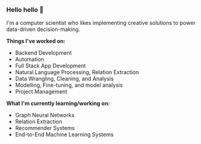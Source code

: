 ### Hello hello 👋

I'm a computer scientist who likes implementing creative solutions to power data-driven decision-making.
 
**Things I've worked on:**
- Backend Development
- Automation
- Full Stack App Development
- Natural Language Processing, Relation Extraction
- Data Wrangling, Cleaning, and Analysis
- Modelling, Fine-tuning, and model analysis
- Project Management

**What I'm currently learning/working on:**
- Graph Neural Networks
- Relation Extraction
- Recommender Systems
- End-to-End Machine Learning Systems

<!--
**Sharjeeliv/Sharjeeliv** is a ✨ _special_ ✨ repository because its `README.md` (this file) appears on your GitHub profile.

Here are some ideas to get you started:

- 🔭 I’m currently working on ...
- 🌱 I’m currently learning ...
- 👯 I’m looking to collaborate on ...
- 🤔 I’m looking for help with ...
- 💬 Ask me about ...
- 📫 How to reach me: ...
- 😄 Pronouns: ...
- ⚡ Fun fact: ...
-->
